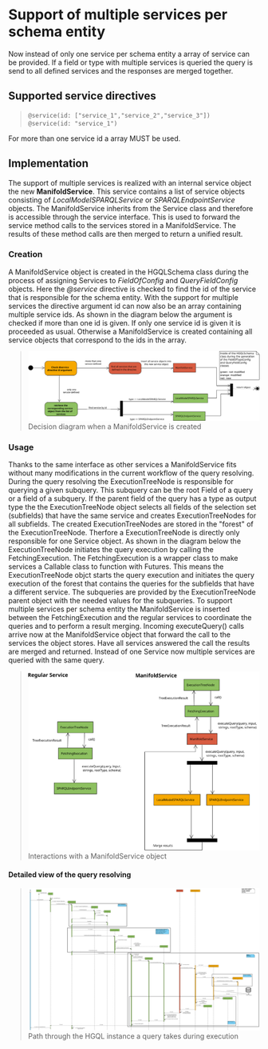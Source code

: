 # Support of multiple services per schema entity

Now instead of only one service per schema entity a array of service can be provided.
If a field or type with multiple services is queried the query is send to all defined services and the responses are merged together.

## Supported service directives
>```hypergraphql
>@service(id: ["service_1","service_2","service_3"])
>@service(id: "service_1")
>```
For more than one service id a array MUST be used.


## Implementation

The support of multiple services is realized with an internal service object the new **ManifoldService**.
This service contains a list of service objects consisting of *LocalModelSPARQLService* or *SPARQLEndpointService* objects.
The ManifoldService inherits from the Service class and therefore is accessible through the service interface.
This is used to forward the service method calls to the services stored in a ManifoldService.
The results of these method calls are then merged to return a unified result.

### Creation
A ManifoldService object is created in the HGQLSchema class during the process of assigning Services to *FieldOfConfig* and *QueryFieldConfig* objects.
Here the *@service* directive is checked to find the id of the service that is responsible for the schema entity.
With the support for multiple services the directive argument id can now also be an array containing multiple service ids.
As shown in the diagram below the argument is checked if more than one id is given.
If only one service id is given it is proceeded as usual.
Otherwise a ManifoldService is created containing all service objects that correspond to the ids in the array.


>![Diagram: creation of a ManifoldService](./figures/mainfoldService_creation.svg)
>Decision diagram when a ManifoldService is created



### Usage
Thanks to the same interface as other services a ManifoldService fits without many modifications in the current workflow of the query resolving.
During the query resolving the ExecutionTreeNode is responsible for querying a given subquery.
This subquery can be the root Field of a query or a field of a subquery.
If the parent field of the query has a type as output type the the ExecutionTreeNode object selects all fields of the selection set (subfields) that have the same service and creates ExecutionTreeNodes for all subfields.
The created ExecutionTreeNodes are stored in the "forest" of the ExecutionTreeNode.
Therfore a ExecutionTreeNode is directly only responsible for one Service object.
As shown in the diagram below the ExecutionTreeNode initiates the query execution by calling the FetchingExecution.
The FetchingExecution is a wrapper class to make services a Callable class to function with Futures.
This means the ExecutionTreeNode objct starts the query execution and initiates the query execution of the forest that contains the queries for the subfields that have a different service.
The subqueries are provided by the ExecutionTreeNode parent object with the needed values for the subqueries.
To support multiple services per schema entity the ManifoldService is inserted between the FetchingExecution and the regular services to coordinate the queries and to perform a result merging.
Incoming executeQuery() calls arrive now at the ManifoldService object that forward the call to the services the object stores.
Have all services answered the call the results are merged and returned.
Instead of one Service now multiple services are queried with the same query.


>![Sequence Diagram: ManifoldService at work](./figures/mainfoldService_functionality.svg)
>Interactions with a ManifoldService object


#### Detailed view of the query resolving 
>![Sequence Diagram: ManifoldService at work](./figures/multiple_service_feature_modifications.svg)
>Path through the HGQL instance a query takes during execution
